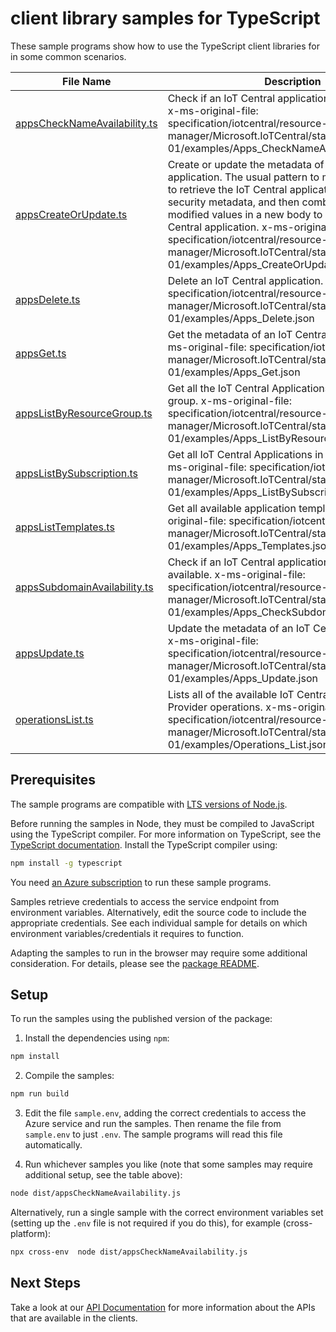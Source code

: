 # client library samples for TypeScript

These sample programs show how to use the TypeScript client libraries for in some common scenarios.

| **File Name**                                             | **Description**                                                                                                                                                                                                                                                                                                                                                                                                           |
| --------------------------------------------------------- | ------------------------------------------------------------------------------------------------------------------------------------------------------------------------------------------------------------------------------------------------------------------------------------------------------------------------------------------------------------------------------------------------------------------------- |
| [appsCheckNameAvailability.ts][appschecknameavailability] | Check if an IoT Central application name is available. x-ms-original-file: specification/iotcentral/resource-manager/Microsoft.IoTCentral/stable/2021-06-01/examples/Apps_CheckNameAvailability.json                                                                                                                                                                                                                      |
| [appsCreateOrUpdate.ts][appscreateorupdate]               | Create or update the metadata of an IoT Central application. The usual pattern to modify a property is to retrieve the IoT Central application metadata and security metadata, and then combine them with the modified values in a new body to update the IoT Central application. x-ms-original-file: specification/iotcentral/resource-manager/Microsoft.IoTCentral/stable/2021-06-01/examples/Apps_CreateOrUpdate.json |
| [appsDelete.ts][appsdelete]                               | Delete an IoT Central application. x-ms-original-file: specification/iotcentral/resource-manager/Microsoft.IoTCentral/stable/2021-06-01/examples/Apps_Delete.json                                                                                                                                                                                                                                                         |
| [appsGet.ts][appsget]                                     | Get the metadata of an IoT Central application. x-ms-original-file: specification/iotcentral/resource-manager/Microsoft.IoTCentral/stable/2021-06-01/examples/Apps_Get.json                                                                                                                                                                                                                                               |
| [appsListByResourceGroup.ts][appslistbyresourcegroup]     | Get all the IoT Central Applications in a resource group. x-ms-original-file: specification/iotcentral/resource-manager/Microsoft.IoTCentral/stable/2021-06-01/examples/Apps_ListByResourceGroup.json                                                                                                                                                                                                                     |
| [appsListBySubscription.ts][appslistbysubscription]       | Get all IoT Central Applications in a subscription. x-ms-original-file: specification/iotcentral/resource-manager/Microsoft.IoTCentral/stable/2021-06-01/examples/Apps_ListBySubscription.json                                                                                                                                                                                                                            |
| [appsListTemplates.ts][appslisttemplates]                 | Get all available application templates. x-ms-original-file: specification/iotcentral/resource-manager/Microsoft.IoTCentral/stable/2021-06-01/examples/Apps_Templates.json                                                                                                                                                                                                                                                |
| [appsSubdomainAvailability.ts][appssubdomainavailability] | Check if an IoT Central application subdomain is available. x-ms-original-file: specification/iotcentral/resource-manager/Microsoft.IoTCentral/stable/2021-06-01/examples/Apps_CheckSubdomainAvailability.json                                                                                                                                                                                                            |
| [appsUpdate.ts][appsupdate]                               | Update the metadata of an IoT Central application. x-ms-original-file: specification/iotcentral/resource-manager/Microsoft.IoTCentral/stable/2021-06-01/examples/Apps_Update.json                                                                                                                                                                                                                                         |
| [operationsList.ts][operationslist]                       | Lists all of the available IoT Central Resource Provider operations. x-ms-original-file: specification/iotcentral/resource-manager/Microsoft.IoTCentral/stable/2021-06-01/examples/Operations_List.json                                                                                                                                                                                                                   |

## Prerequisites

The sample programs are compatible with [LTS versions of Node.js](https://nodejs.org/about/releases/).

Before running the samples in Node, they must be compiled to JavaScript using the TypeScript compiler. For more information on TypeScript, see the [TypeScript documentation][typescript]. Install the TypeScript compiler using:

```bash
npm install -g typescript
```

You need [an Azure subscription][freesub] to run these sample programs.

Samples retrieve credentials to access the service endpoint from environment variables. Alternatively, edit the source code to include the appropriate credentials. See each individual sample for details on which environment variables/credentials it requires to function.

Adapting the samples to run in the browser may require some additional consideration. For details, please see the [package README][package].

## Setup

To run the samples using the published version of the package:

1. Install the dependencies using `npm`:

```bash
npm install
```

2. Compile the samples:

```bash
npm run build
```

3. Edit the file `sample.env`, adding the correct credentials to access the Azure service and run the samples. Then rename the file from `sample.env` to just `.env`. The sample programs will read this file automatically.

4. Run whichever samples you like (note that some samples may require additional setup, see the table above):

```bash
node dist/appsCheckNameAvailability.js
```

Alternatively, run a single sample with the correct environment variables set (setting up the `.env` file is not required if you do this), for example (cross-platform):

```bash
npx cross-env  node dist/appsCheckNameAvailability.js
```

## Next Steps

Take a look at our [API Documentation][apiref] for more information about the APIs that are available in the clients.

[appschecknameavailability]: https://github.com/Azure/azure-sdk-for-js/blob/main/sdk/iotcentral/arm-iotcentral/samples/v6/typescript/src/appsCheckNameAvailability.ts
[appscreateorupdate]: https://github.com/Azure/azure-sdk-for-js/blob/main/sdk/iotcentral/arm-iotcentral/samples/v6/typescript/src/appsCreateOrUpdate.ts
[appsdelete]: https://github.com/Azure/azure-sdk-for-js/blob/main/sdk/iotcentral/arm-iotcentral/samples/v6/typescript/src/appsDelete.ts
[appsget]: https://github.com/Azure/azure-sdk-for-js/blob/main/sdk/iotcentral/arm-iotcentral/samples/v6/typescript/src/appsGet.ts
[appslistbyresourcegroup]: https://github.com/Azure/azure-sdk-for-js/blob/main/sdk/iotcentral/arm-iotcentral/samples/v6/typescript/src/appsListByResourceGroup.ts
[appslistbysubscription]: https://github.com/Azure/azure-sdk-for-js/blob/main/sdk/iotcentral/arm-iotcentral/samples/v6/typescript/src/appsListBySubscription.ts
[appslisttemplates]: https://github.com/Azure/azure-sdk-for-js/blob/main/sdk/iotcentral/arm-iotcentral/samples/v6/typescript/src/appsListTemplates.ts
[appssubdomainavailability]: https://github.com/Azure/azure-sdk-for-js/blob/main/sdk/iotcentral/arm-iotcentral/samples/v6/typescript/src/appsSubdomainAvailability.ts
[appsupdate]: https://github.com/Azure/azure-sdk-for-js/blob/main/sdk/iotcentral/arm-iotcentral/samples/v6/typescript/src/appsUpdate.ts
[operationslist]: https://github.com/Azure/azure-sdk-for-js/blob/main/sdk/iotcentral/arm-iotcentral/samples/v6/typescript/src/operationsList.ts
[apiref]: https://docs.microsoft.com/javascript/api/@azure/arm-iotcentral?view=azure-node-preview
[freesub]: https://azure.microsoft.com/free/
[package]: https://github.com/Azure/azure-sdk-for-js/tree/main/sdk/iotcentral/arm-iotcentral/README.md
[typescript]: https://www.typescriptlang.org/docs/home.html
